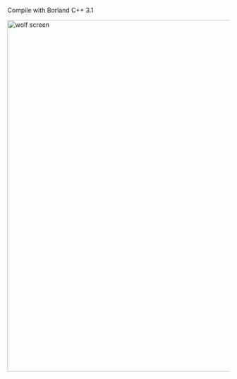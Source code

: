 Compile with Borland C++ 3.1

<img width="1057" height="797" alt="wolf screen" src="https://github.com/user-attachments/assets/e0ccb933-43ba-4508-9850-5b086da945e8" />
